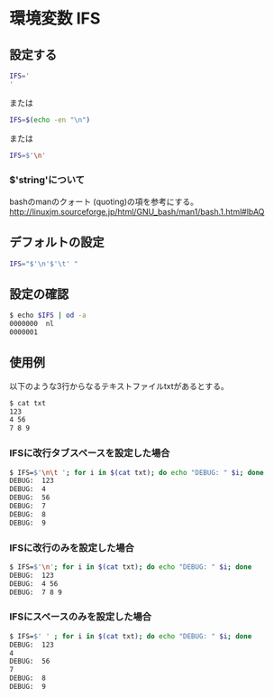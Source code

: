 ﻿# 環境変数 IFS

## 設定する

```bash
IFS='
'
```

または

```bash
IFS=$(echo -en "\n")
```

または

```bash
IFS=$'\n'
```

### $'string'について
bashのmanのクォート (quoting)の項を参考にする。 http://linuxjm.sourceforge.jp/html/GNU_bash/man1/bash.1.html#lbAQ

## デフォルトの設定

```bash
IFS="$'\n'$'\t' "
```

## 設定の確認

```bash
$ echo $IFS | od -a
0000000  nl
0000001
```

## 使用例
以下のような3行からなるテキストファイルtxtがあるとする。

```bash
$ cat txt
123
4 56
7 8 9
```

### IFSに改行タブスペースを設定した場合

```bash
$ IFS=$'\n\t '; for i in $(cat txt); do echo "DEBUG: " $i; done
DEBUG:  123
DEBUG:  4
DEBUG:  56
DEBUG:  7
DEBUG:  8
DEBUG:  9
```

### IFSに改行のみを設定した場合

```bash
$ IFS=$'\n'; for i in $(cat txt); do echo "DEBUG: " $i; done
DEBUG:  123
DEBUG:  4 56
DEBUG:  7 8 9
```

### IFSにスペースのみを設定した場合

```bash
$ IFS=$' ' ; for i in $(cat txt); do echo "DEBUG: " $i; done
DEBUG:  123
4
DEBUG:  56
7
DEBUG:  8
DEBUG:  9
```
